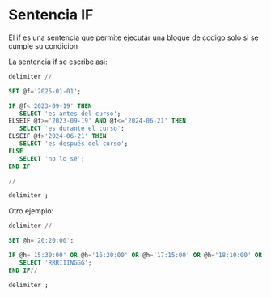 # Sentencia IF

El if es una sentencia que permite ejecutar una bloque de codigo solo si se cumple su condicion

La sentencia if se escribe asi:

```sql
delimiter //

SET @f='2025-01-01';

IF @f<'2023-09-19' THEN
   SELECT 'es antes del curso';
ELSEIF @f>='2023-09-19' AND @f<='2024-06-21' THEN
   SELECT 'es durante el curso';
ELSEIF @f>'2024-06-21' THEN
   SELECT 'es después del curso';
ELSE
   SELECT 'no lo sé';
END IF

//

delimiter ;

```

Otro ejemplo:

```sql
delimiter //

SET @h='20:20:00';

IF @h='15:30:00' OR @h='16:20:00' OR @h='17:15:00' OR @h='18:10:00' OR @h='19:05:00' OR @h='19:30:00' OR @h='20:20:00' OR @h='21:15:00' THEN
   SELECT 'RRRIIINGGG';
END IF//

delimiter ;
```